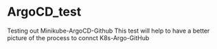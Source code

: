 # ArgoCD_test
Testing out  Minikube-ArgoCD-Github
This test will help to have a better picture of the process to connct K8s-Argo-GitHub
